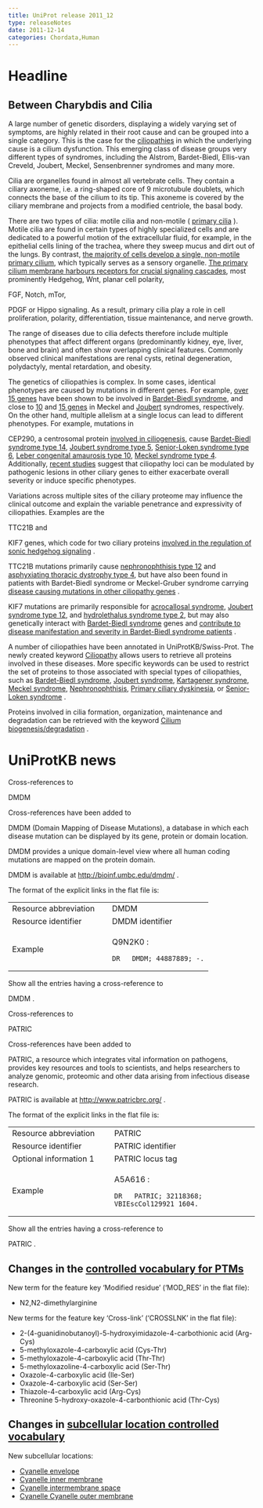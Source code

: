 ```yaml
---
title: UniProt release 2011_12
type: releaseNotes
date: 2011-12-14
categories: Chordata,Human
---
```


# Headline

## Between Charybdis and Cilia

A large number of genetic disorders, displaying a widely varying set of symptoms, are highly related in their root cause and can be grouped into a single category. This is the case for the [ciliopathies](http://www.ncbi.nlm.nih.gov/pubmed/21506742,21210154) in which the underlying cause is a cilium dysfunction. This emerging class of disease groups very different types of syndromes, including the Alstrom, Bardet-Biedl, Ellis-van Creveld, Joubert, Meckel, Sensenbrenner syndromes and many more.

Cilia are organelles found in almost all vertebrate cells. They contain a ciliary axoneme, i.e. a ring-shaped core of 9 microtubule doublets, which connects the base of the cilium to its tip. This axoneme is covered by the ciliary membrane and projects from a modified centriole, the basal body.

There are two types of cilia: motile cilia and non-motile ( [primary cilia](http://www.ncbi.nlm.nih.gov/pmc/articles/PMC3098370/figure/Fig1/) ). Motile cilia are found in certain types of highly specialized cells and are dedicated to a powerful motion of the extracellular fluid, for example, in the epithelial cells lining of the trachea, where they sweep mucus and dirt out of the lungs. By contrast, [the majority of cells develop a single, non-motile primary cilium](http://www.ncbi.nlm.nih.gov/pubmed/21506742,21210154), which typically serves as a sensory organelle. [The primary cilium membrane harbours receptors for crucial signaling cascades](http://www.ncbi.nlm.nih.gov/pubmed/21862450), most prominently Hedgehog, Wnt, planar cell polarity,

FGF, Notch, mTor,

PDGF or Hippo signaling. As a result, primary cilia play a role in cell proliferation, polarity, differentiation, tissue maintenance, and nerve growth.

The range of diseases due to cilia defects therefore include multiple phenotypes that affect different organs (predominantly kidney, eye, liver, bone and brain) and often show overlapping clinical features. Commonly observed clinical manifestations are renal cysts, retinal degeneration, polydactyly, mental retardation, and obesity.

The genetics of ciliopathies is complex. In some cases, identical phenotypes are caused by mutations in different genes. For example, [over 15 genes](http://www.uniprot.org/uniprot/?query=keyword:KW-0083) have been shown to be involved in [Bardet-Biedl syndrome](http://www.omim.org/entry/209900), and close to [10](http://www.uniprot.org/uniprot/?query=keyword:KW-0981) and [15 genes](http://www.uniprot.org/uniprot/?query=keyword:KW-0979) in Meckel and [Joubert](http://www.omim.org/entry/213300) syndromes, respectively. On the other hand, multiple allelism at a single locus can lead to different phenotypes. For example, mutations in

CEP290, a centrosomal protein [involved in ciliogenesis](http://www.ncbi.nlm.nih.gov/pubmed/21565611), cause [Bardet-Biedl syndrome type 14](http://www.omim.org/entry/209900), [Joubert syndrome type 5](http://www.omim.org/entry/610188), [Senior-Loken syndrome type 6](http://www.omim.org/entry/610189), [Leber congenital amaurosis type 10](http://www.omim.org/entry/611755), [Meckel syndrome type 4](http://www.omim.org/entry/611134). Additionally, [recent studies](http://www.ncbi.nlm.nih.gov/pubmed/21258341,21552264) suggest that ciliopathy loci can be modulated by pathogenic lesions in other ciliary genes to either exacerbate overall severity or induce specific phenotypes.

Variations across multiple sites of the ciliary proteome may influence the clinical outcome and explain the variable penetrance and expressivity of ciliopathies. Examples are the

TTC21B and

KIF7 genes, which code for two ciliary proteins [involved in the regulation of sonic hedgehog signaling](http://www.ncbi.nlm.nih.gov/pubmed/18327258,21633164) .

TTC21B mutations primarily cause [nephronophthisis type 12](http://www.omim.org/entry/613820) and [asphyxiating thoracic dystrophy type 4](http://www.omim.org/entry/613819), but have also been found in patients with Bardet-Biedl syndrome or Meckel-Gruber syndrome carrying [disease causing mutations in other ciliopathy genes](http://www.ncbi.nlm.nih.gov/pubmed/21258341) .

KIF7 mutations are primarily responsible for [acrocallosal syndrome](http://www.omim.org/entry/200990), [Joubert syndrome type 12](http://www.omim.org/entry/200990), and [hydrolethalus syndrome type 2](http://www.omim.org/entry/614120), but may also genetically interact with [Bardet-Biedl syndrome](http://www.omim.org/entry/209900) genes and [contribute to disease manifestation and severity in Bardet-Biedl syndrome patients](http://www.ncbi.nlm.nih.gov/pubmed/21552264) .

A number of ciliopathies have been annotated in UniProtKB/Swiss-Prot. The newly created keyword [Ciliopathy](http://www.uniprot.org/keywords/1186) allows users to retrieve all proteins involved in these diseases. More specific keywords can be used to restrict the set of proteins to those associated with special types of ciliopathies, such as [Bardet-Biedl syndrome](http://www.uniprot.org/keywords/KW-0083), [Joubert syndrome](http://www.uniprot.org/keywords/KW-0979), [Kartagener syndrome](http://www.uniprot.org/keywords/KW-1012), [Meckel syndrome](http://www.uniprot.org/keywords/KW-0981), [Nephronophthisis](http://www.uniprot.org/keywords/KW-0983), [Primary ciliary dyskinesia](http://www.uniprot.org/keywords/KW-0990), or [Senior-Loken syndrome](http://www.uniprot.org/keywords/KW-0980) .

Proteins involved in cilia formation, organization, maintenance and degradation can be retrieved with the keyword [Cilium biogenesis/degradation](http://www.uniprot.org/keywords/KW-0970) .

# UniProtKB news

Cross-references to

DMDM

Cross-references have been added to

DMDM (Domain Mapping of Disease Mutations), a database in which each disease mutation can be displayed by its gene, protein or domain location.

DMDM provides a unique domain-level view where all human coding mutations are mapped on the protein domain.

DMDM is available at <http://bioinf.umbc.edu/dmdm/> .

The format of the explicit links in the flat file is:

<table><colgroup><col style="width: 50%" /><col style="width: 50%" /></colgroup><tbody><tr class="odd"><td>Resource abbreviation</td><td>DMDM</td></tr><tr class="even"><td>Resource identifier</td><td>DMDM identifier</td></tr><tr class="odd"><td>Example</td><td><p>Q9N2K0 :</p><pre><code>DR   DMDM; 44887889; -.</code></pre></td></tr></tbody></table>

Show all the entries having a cross-reference to

DMDM .

Cross-references to

PATRIC

Cross-references have been added to

PATRIC, a resource which integrates vital information on pathogens, provides key resources and tools to scientists, and helps researchers to analyze genomic, proteomic and other data arising from infectious disease research.

PATRIC is available at <http://www.patricbrc.org/> .

The format of the explicit links in the flat file is:

<table><colgroup><col style="width: 41%" /><col style="width: 58%" /></colgroup><tbody><tr class="odd"><td>Resource abbreviation</td><td>PATRIC</td></tr><tr class="even"><td>Resource identifier</td><td>PATRIC identifier</td></tr><tr class="odd"><td>Optional information 1</td><td>PATRIC locus tag</td></tr><tr class="even"><td>Example</td><td><p>A5A616 :</p><pre><code>DR   PATRIC; 32118368; VBIEscCol129921_1604.</code></pre></td></tr></tbody></table>

Show all the entries having a cross-reference to

PATRIC .

## Changes in the [controlled vocabulary for PTMs](https://ftp.uniprot.org/pub/databases/uniprot/current_release/knowledgebase/complete/docs/ptmlist)

New term for the feature key ‘Modified residue’ (‘MOD\_RES’ in the flat file):

-   N2,N2-dimethylarginine

New terms for the feature key ‘Cross-link’ (‘CROSSLNK’ in the flat file):

-   2-(4-guanidinobutanoyl)-5-hydroxyimidazole-4-carbothionic acid (Arg-Cys)
-   5-methyloxazole-4-carboxylic acid (Cys-Thr)
-   5-methyloxazole-4-carboxylic acid (Thr-Thr)
-   5-methyloxazoline-4-carboxylic acid (Ser-Thr)
-   Oxazole-4-carboxylic acid (Ile-Ser)
-   Oxazole-4-carboxylic acid (Ser-Ser)
-   Thiazole-4-carboxylic acid (Arg-Cys)
-   Threonine 5-hydroxy-oxazole-4-carbonthionic acid (Thr-Cys)

## Changes in [subcellular location controlled vocabulary](https://ftp.uniprot.org/pub/databases/uniprot/current_release/knowledgebase/complete/docs/?subcell)

New subcellular locations:

-   [Cyanelle envelope](http://www.uniprot.org/locations/SL-0479)
-   [Cyanelle inner membrane](http://www.uniprot.org/locations/SL-0480)
-   [Cyanelle intermembrane space](http://www.uniprot.org/locations/SL-0481)
-   [Cyanelle Cyanelle outer membrane](http://www.uniprot.org/locations/SL-0482)
